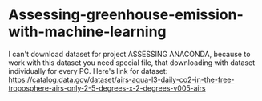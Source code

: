 # Assessing-greenhouse-emission-with-machine-learning
 I can't download dataset for project ASSESSING ANACONDA, because to work with this dataset you need special file, that downloading with dataset individually for every PC. 
 Here's link for dataset: https://catalog.data.gov/dataset/airs-aqua-l3-daily-co2-in-the-free-troposphere-airs-only-2-5-degrees-x-2-degrees-v005-airs

